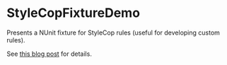 StyleCopFixtureDemo
===================

Presents a NUnit fixture for StyleCop rules (useful for developing custom rules).

See <a href="http://blog.thomas-weller.de/unit-testing-stylecop-rules/ ">this blog post</a> for details.
